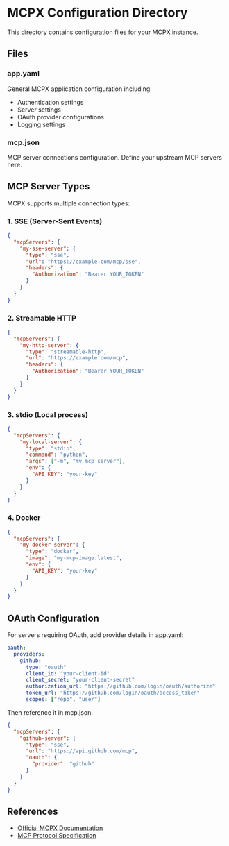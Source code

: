 # MCPX Configuration Directory

This directory contains configuration files for your MCPX instance.

## Files

### app.yaml
General MCPX application configuration including:
- Authentication settings
- Server settings
- OAuth provider configurations
- Logging settings

### mcp.json
MCP server connections configuration. Define your upstream MCP servers here.

## MCP Server Types

MCPX supports multiple connection types:

### 1. SSE (Server-Sent Events)
```json
{
  "mcpServers": {
    "my-sse-server": {
      "type": "sse",
      "url": "https://example.com/mcp/sse",
      "headers": {
        "Authorization": "Bearer YOUR_TOKEN"
      }
    }
  }
}
```

### 2. Streamable HTTP
```json
{
  "mcpServers": {
    "my-http-server": {
      "type": "streamable-http",
      "url": "https://example.com/mcp",
      "headers": {
        "Authorization": "Bearer YOUR_TOKEN"
      }
    }
  }
}
```

### 3. stdio (Local process)
```json
{
  "mcpServers": {
    "my-local-server": {
      "type": "stdio",
      "command": "python",
      "args": ["-m", "my_mcp_server"],
      "env": {
        "API_KEY": "your-key"
      }
    }
  }
}
```

### 4. Docker
```json
{
  "mcpServers": {
    "my-docker-server": {
      "type": "docker",
      "image": "my-mcp-image:latest",
      "env": {
        "API_KEY": "your-key"
      }
    }
  }
}
```

## OAuth Configuration

For servers requiring OAuth, add provider details in app.yaml:

```yaml
oauth:
  providers:
    github:
      type: "oauth"
      client_id: "your-client-id"
      client_secret: "your-client-secret"
      authorization_url: "https://github.com/login/oauth/authorize"
      token_url: "https://github.com/login/oauth/access_token"
      scopes: ["repo", "user"]
```

Then reference it in mcp.json:

```json
{
  "mcpServers": {
    "github-server": {
      "type": "sse",
      "url": "https://api.github.com/mcp",
      "oauth": {
        "provider": "github"
      }
    }
  }
}
```

## References

- [Official MCPX Documentation](https://docs.lunar.dev/mcpx/get_started)
- [MCP Protocol Specification](https://modelcontextprotocol.io/)
